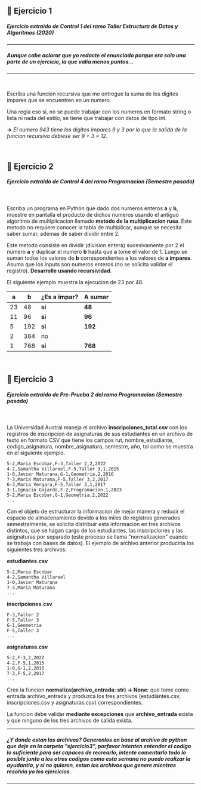 
## 🥑 **Ejercicio 1**

##### **Ejercicio extraido de Control 1 del ramo Taller Estructura de Datos y Algoritmos (2020)**

---
##### _Aunque cabe aclarar que yo redacte el enunciado porque era solo una parte de un ejercicio, la que valia menos puntos..._
---

<br/>

Escriba una funcion recursiva que me entregue la suma de los digitos impares que se encuentren en un numero.

Una regla eso si, no se puede trabajar con los numeros en formato string o lista ni nada del estilo, se tiene que trabajar con datos de tipo int.

**->** _El numero 943 tiene los digitos impares 9 y 3 por lo que la salida de la funcion recursiva debiese ser 9 + 3 = 12._

<br/>

## 🥑 **Ejercicio 2**

##### **Ejercicio extraido de Control 4 del ramo Programacion (Semestre pasado)**

<br/>

Escriba un programa en Python que dado dos numeros enteros **a** y **b**, muestre en pantalla el producto de dichos numeros usando el antiguo algoritmo de multiplicacion llamado **metodo de la multiplicacion rusa**. Este metodo no requiere conocer la tabla de multiplicar, aunque se necesita saber sumar, ademas de saber dividir entre 2.

Este metodo consiste en dividir (division entera) sucesivamente por 2 el numero **a** y duplicar el numero **b** hasta que **a** tome el valor de 1. Luego se suman todos los valores de **b** correspondientes a los valores de **a impares**. Asuma que los inputs son numeros enteros (no se solicita validar el registro). **Desarrolle usando recursividad**.

El siguiente ejemplo muestra la ejecucion de 23 por 48.

|a  |b  |¿Es a impar?  |A sumar   |
|---|---|--------------|----------|
|23|48|**si**|**48**|
|11|96|**si**|**96**|
|5|192|**si**|**192**|
|2|384|no||
|1|768|**si**|**768**|

<br/>

## 🥑 **Ejercicio 3**

##### **Ejercicio extraido de Pre-Prueba 2 del ramo Programacion (Semestre pasado)**

<br/>

La Universidad Austral maneja el archivo **inscripciones_total.csv** con los registros de inscripcion de asignaturas de sus estudiantes en un archivo de texto en formato CSV que tiene los campos rut, nombre_estudiante, codigo_asignatura, nombre_asignatura, semestre, año, tal como se muestra en el siguiente ejemplo.

```
5-2,Maria Escobar,F-3,Taller 2,2,2022
4-2,Samantha Villaroel,F-5,Taller 3,1,2015
1-0,Javier Maturana,G-1,Geometria,2,2016
7-3,Maria Maturana,F-5,Taller 3,2,2017
6-3,Maria Vergara,F-5,Taller 3,1,2017
3-1,Ignacio Gajardo,F-2,Programacion,1,2023
5-2,Maria Escobar,G-1,Geometria,2,2022
...
```

Con el objeto de estructurar la informacion de mejor manera y reducir el espacio de almacenamiento devido a los miles de registros generados semestralmente, se solicita distribuir esta informacion en tres archivos distintos, que se hagan cargo de los estudiantes, las inscripciones y las asignaturas por separado (este proceso se llama "normalizacion" cuando se trabaja con bases de datos). El ejemplo de archivo anterior produciria los siguientes tres archivos:

**estudiantes.csv**
```
5-2,Maria Escobar
4-2,Samantha Villaroel
1-0,Javier Maturana
7-3,Maria Maturana
...
```

**inscripciones.csv**
```
F-3,Taller 2
F-5,Taller 3
G-1,Geometria
F-5,Taller 3
...
```

**asignaturas.csv**
```
5-2,F-3,2,2022
4-2,F-5,1,2015
1-0,G-1,2,2016
7-3,F-5,2,2017
...
```

Cree la funcion **normaliza(archivo_entrada: str) -> None:** que tome como entrada archivo_entrada y produzca los tres archivos (estudiantes.csv, inscripciones.csv y asignaturas.csv) correspondientes.

La funcion debe validar **mediante excepciones** que **archivo_entrada** exista y que ninguno de los tres archivos de salida exista.

---
##### ¿Y donde estan los archivos? Generenlos en base al archivo de python que deje en la carpeta _"ejercicio3"_, porfavor intenten entender el codigo lo suficiente para ser capaces de recrearlo, intente comentarlo todo lo posible junto a los otros codigos como esta semana no puedo realizar la ayudantia, y si no quieren, estan los archivos que genere mientras resolvia yo los ejercicios.
---

<br/>